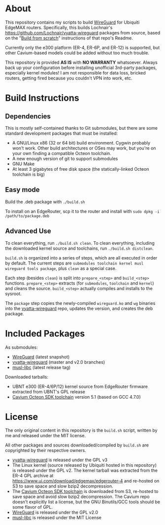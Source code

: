 # About
This repository contains my scripts to build [WireGuard](https://wireguard.com) for Ubiquiti EdgeMAX
routers.  Specifically, this builds Lochnair's https://github.com/Lochnair/vyatta-wireguard packages
from source, based on the "[Build from
scratch](https://github.com/Lochnair/vyatta-wireguard#build-from-scratch)" instructions of that
repo's Readme.

Currently only the e300 platform (ER-4, ER-6P, and ER-12) is supported, but
other Cavium-based models could be added without too much trouble.

This repository is provided **AS IS** with **NO WARRANTY** whatsoever. Always back up your
configuration before installing unofficial 3rd-party packages, especially kernel modules! I am not
responsible for data loss, bricked routers, getting fired because you couldn't VPN into work, etc.

# Build Instructions
## Dependencies
This is mostly self-contained thanks to Git submodules, but there are some standard
development packages that must be installed:

  * A GNU/Linux x86 (32 or 64 bit) build environment. Cygwin probably won't work. Other build
    architectures or OSes may work, but you're on your own finding a compatible Octeon toolchain.
  * A new enough version of git to support submodules
  * GNU Make
  * At least 3 gigabytes of free disk space (the statically-linked Octeon toolchain is big)

## Easy mode
Build the .deb package with `./build.sh`

To install on an EdgeRouter, scp it to the router and install with `sudo dpkg -i /path/to/package.deb`

## Advanced Use
To clean everything, run `./build.sh clean`. To clean everything, including the downloaded kernel
source and toolchains, run `./build.sh distclean`.

`build.sh` is organized into a series of steps, which are all executed in order by default. The
current steps are `submodules toolchain kernel musl wireguard tools package`, plus `clean`
as a special case.

Each step (besides `clean`) is split into `prepare_<step>` and `build_<step>` functions.
`prepare_<step>` extracts (for `submodules`, `toolchain` and `kernel`) and cleans the source.
`build_<step>` actually compiles and installs to the sysroot.

The `package` step copies the newly-compiled `wireguard.ko` and `wg` binaries into the
[vyatta-wireguard](https://github.com/Lochnair/vyatta-wireguard) repo, updates the version, and
creates the deb package.

# Included Packages
As submodules:
  * [WireGuard](https://wireguard.com) (latest snapshot)
  * [vyatta-wireguard](https://github.com/Lochnair/vyatta-wireguard) (master and v2.0 branches)
  * [musl-libc](https://www.musl-libc.org/) (latest release tag)

Downloaded tarballs:
  * UBNT e300 (ER-4/6P/12) kernel source from EdgeRouter firmware extracted from UBNT's GPL release
  * [Cavium Octeon SDK toolchain](https://github.com/Cavium-Open-Source-Distributions/OCTEON-SDK)
    version 5.1 (based on GCC 4.7.0)

# License
The only original content in this repository is the `build.sh` script, written by me and released
under the MIT license.

All other packages and sources downloaded/compiled by `build.sh` are copyrighted by their respective
owners.

  * [vyatta-wireguard](https://github.com/Lochnair/vyatta-wireguard) is released under the GPL v3
  * The Linux kernel (source released by Ubiquiti hosted in this repository) is released under the
    GPL v2. The kernel tarball was extracted from the ER-4 GPL archive at
    https://www.ui.com/download/edgemax/edgerouter-4 and re-hosted on S3 to save space and slow bzip2
    decompression.
  * The [Cavium Octeon SDK toolchain](https://github.com/Cavium-Open-Source-Distributions/OCTEON-SDK)
    is downloaded from S3, re-hosted to save space and avoid slow bzip2 decompression.
    The Cavium repo doesn't explicitly list a license, but the GNU Binutils/GCC tools should be some
    flavor of GPL.
  * [WireGuard](https://wireguard.com) is released under the GPL v2.0
  * [musl-libc](https://www.musl-libc.org/) is released under the MIT License
